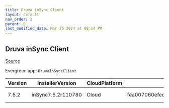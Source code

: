```yaml
---
title: Druva inSync Client
layout: default
nav_order: 2
parent: D
last_modified_date: Mar 26 2024 at 08:14 PM
---
```


## Druva inSync Client

[Source](https://docs.druva.com/005_inSync_Client)

Evergreen app: `DruvainSyncClient`

| Version | InstallerVersion   | CloudPlatform | Md5sum                                   | Type | URI                                                                                                                                                                    |
| ------- | ------------------ | ------------- | ---------------------------------------- | ---- | ---------------------------------------------------------------------------------------------------------------------------------------------------------------------- |
| 7.5.2   | inSync7.5.2r110780 | Cloud         | fea007060efed2dce7e76cfe782c7adcca3b1bc1 | msi  | [https://downloads.druva.com/downloads/inSync/Windows/7.5.2/inSync7.5.2r110780.msi](https://downloads.druva.com/downloads/inSync/Windows/7.5.2/inSync7.5.2r110780.msi) |
